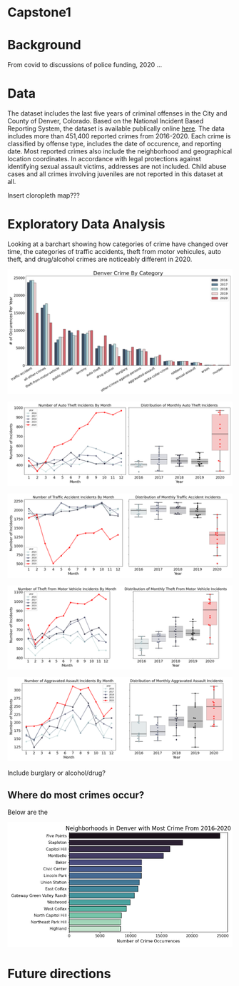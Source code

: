 # Capstone1

# Background

From covid to discussions of police funding, 2020 ...


# Data

The dataset includes the last five years of criminal offenses in the City and County of Denver, Colorado. Based on the National Incident Based Reporting System, the dataset is available publically online [here](https://www.denvergov.org/opendata/dataset/city-and-county-of-denver-crime). The data includes more than 451,400 reported crimes from 2016-2020. Each crime is classified by offense type, includes the date of occurence, and reporting date. Most reported crimes also include the neighborhood and geographical location coordinates. In accordance with legal protections against identifying sexual assault victims, addresses are not included. Child abuse cases and all crimes involving juveniles are not reported in this dataset at all. 

Insert cloropleth map???

# Exploratory Data Analysis

Looking at a barchart showing how categories of crime have changed over time, the categories of traffic accidents, theft from motor vehicules, auto theft, and drug/alcohol crimes are noticeably different in 2020. 

![Barplot of Crime in Denver By Crime Category](./images/DenverCrimeByCategoryBarplot.png)

![Distribution of Auto Theft in Denver Over Time](./images/Denver_auto-theft_Over_Time.png)

![Distribution of Traffic Accidents in Denver Over Time](./images/Denver_traffic-accident_Over_Time.png)

![Distribution of Theft From Motor Vehicles in Denver Over Time](./images/Denver_theft-from-motor-vehicle_Over_Time.png)

![Distribution of Aggravated Assault in Denver Over Time](./images/Denver_aggravated-assault_Over_Time.png)

Include burglary or alcohol/drug?


## Where do most crimes occur?

Below are the 

![Denver Neighborhoods Ranked by Crime Counts](./images/DenverTopNCrimeNeighborhoods.png)


# Future directions